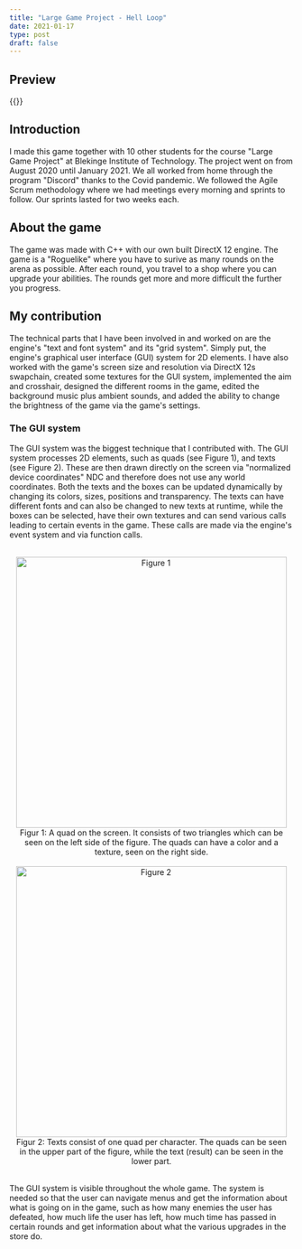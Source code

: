 ```yaml
---
title: "Large Game Project - Hell Loop"
date: 2021-01-17
type: post
draft: false
---
```


## Preview
{{<hellloop>}}

## Introduction
I made this game together with 10 other students for the course "Large Game Project" at Blekinge Institute of Technology.
The project went on from August 2020 until January 2021. 
We all worked from home through the program "Discord" thanks to the Covid pandemic. 
We followed the Agile Scrum methodology where we had meetings every morning and sprints to follow.
Our sprints lasted for two weeks each.

## About the game
The game was made with C++ with our own built DirectX 12 engine.
The game is a "Roguelike" where you have to surive as many rounds on the arena as possible.
After each round, you travel to a shop where you can upgrade your abilities.
The rounds get more and more difficult the further you progress.

## My contribution
The technical parts that I have been involved in and worked on are the engine's "text and font system" and its "grid system".
Simply put, the engine's graphical user interface (GUI) system for 2D elements. 
I have also worked with the game's screen size and resolution via DirectX 12s
swapchain, created some textures for the GUI system, implemented the aim and crosshair, designed the
different rooms in the game, edited the background music plus ambient sounds, and added the ability to
change the brightness of the game via the game's settings.

### The GUI system
The GUI system was the biggest technique that I contributed with. 
The GUI system processes 2D elements, such as quads (see Figure 1), and texts (see Figure 2). 
These are then drawn directly on the screen via "normalized device coordinates" NDC and therefore does not use any world coordinates.
Both the texts and the boxes can be updated dynamically by changing its colors, sizes, positions and transparency. 
The texts can have different fonts and can also be changed to new texts at runtime, 
while the boxes can be selected, have their own textures and can send various calls leading to certain events in the game.
These calls are made via the engine's event system and via function calls.

<br />

<div align="center" >
  <img src="../resources/quads.jpg" width="480" title="Figure 1">
  <div style="width:480px">
    Figur 1: A quad on the screen. It consists of two triangles which can be seen on the left side of the figure. The quads can have a color and a texture, seen on the right side.
  </div>
</div>

<br />

<div align="center" >
  <img src="../resources/text.jpg" width="480" title="Figure 2">
  <div style="width:480px">
    Figur 2: Texts consist of one quad per character. The quads can be seen in the upper part of the figure, while the text (result) can be seen in the lower part.
  </div>
</div>

<br />

The GUI system is visible throughout the whole game.
The system is needed so that the user can navigate menus and get the information about what is going on in the game, such as how many enemies the user has defeated,
how much life the user has left, how much time has passed in certain rounds and get information about what the various upgrades in the store do.
